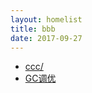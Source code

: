 ```yaml
---
layout: homelist
title: bbb
date: 2017-09-27
---
```


* [ccc/](/home/hotspot/gc/aaa/bbb/ccc/?%E8%99%9A%E6%8B%9F%E6%9C%BA%2C%E5%9E%83%E5%9C%BE%E5%9B%9E%E6%94%B6%2Caaa%2Cbbb%2Cccc)
* [GC调优](/home/hotspot/gc/aaa/bbb/gc-tuning.html?%E8%99%9A%E6%8B%9F%E6%9C%BA%2C%E5%9E%83%E5%9C%BE%E5%9B%9E%E6%94%B6%2Caaa%2Cbbb)
